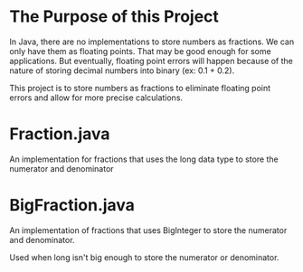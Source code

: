 # The Purpose of this Project
In Java, there are no implementations to store numbers as fractions. We can only have them as floating points. That may be good enough for some applications. But eventually, floating point errors will happen because of the nature of storing decimal numbers into binary (ex: 0.1 + 0.2).

This project is to store numbers as fractions to eliminate floating point errors and allow for more precise calculations.

# Fraction.java
An implementation for fractions that uses the long data type to store the numerator and denominator

# BigFraction.java
An implementation of fractions that uses BigInteger to store the numerator and denominator.

Used when long isn't big enough to store the numerator or denominator.
